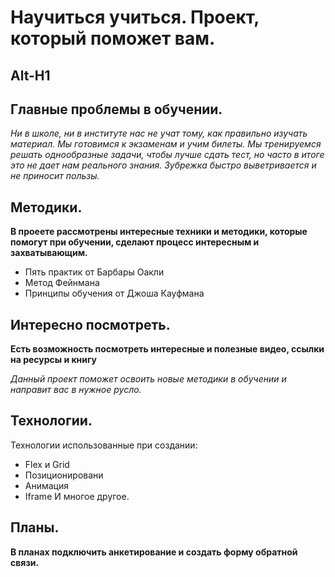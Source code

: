 # Научиться учиться. Проект, который поможет вам.
Alt-H1
------
## Главные проблемы в обучении.

*Ни в школе, ни в институте нас не учат тому, как правильно изучать материал. Мы готовимся к экзаменам и учим билеты. Мы тренируемся решать однообразные задачи, чтобы лучше сдать тест, но часто в итоге это не дает нам реального знания. Зубрежка быстро выветривается и не приносит пользы.*

## Методики.

**В проеете рассмотрены интересные техники и методики, которые помогут при обучении, сделают процесс интересным и захватывающим.**

* Пять практик от Барбары Оакли
* Метод Фейнмана
* Принципы обучения от Джоша Кауфмана

## Интересно посмотреть.

**Есть возможность посмотреть интересные и полезные видео, ссылки на ресурсы и книгу** 

*Данный проект поможет освоить новые методики в обучении и направит вас в нужное русло.*

## Технологии.
Технологии использованные при создании:

* Flex и Grid
* Позиционировани
* Анимация
* Iframe
И многое другое.

## Планы.

**В планах подключить анкетирование и создать форму обратной связи.**










 